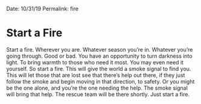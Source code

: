 Date: 10/31/19
Permalink: fire

# Start a Fire

Start a fire. Wherever you are. Whatever season you’re in. Whatever you’re going through. Good or bad. You have an opportunity to turn darkness into light. To bring warmth to those who need it most. You may even need it yourself. So start a fire. This will give the world a smoke signal to find you. This will let those that are lost see that there’s help out there, if they just follow the smoke and begin moving in that direction, to safety. Or you might be the one alone, and you’re the one needing the help. The smoke signal will bring that help. The rescue team will be there shortly. Just start a fire.